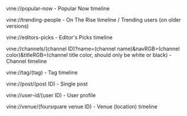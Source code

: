 vine://popular-now - Popular Now timeline

vine://trending-people - On The Rise timeline / Trending users (on older versions)

vine://editors-picks - Editor's Picks timeline

vine://channels/(channel ID)?name=(channel name)&navRGB=(channel color)&titleRGB=(channel title color, should only be white or black) - Channel timeline

vine://tag/(tag) - Tag timeline

vine://post/(post ID) - Single post

vine://user-id/(user ID) - User profile

vine://venue/(foursquare venue ID) - Venue (location) timeline

